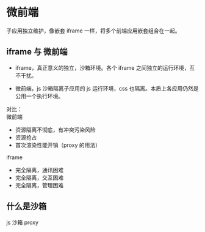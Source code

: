 # 微前端
子应用独立维护，像嵌套 iframe 一样，将多个前端应用嵌套组合在一起。

## iframe 与 微前端
- iframe，真正意义的独立，沙箱环境。各个 iframe 之间独立的运行环境，互不干扰。

- 微前端，js 沙箱隔离子应用的 js 运行环境，css 也隔离。本质上各应用仍然是公用一个执行环境。

对比：  
微前端
- 资源隔离不彻底，有冲突污染风险
- 资源抢占
- 首次渲染性能开销（proxy 的用法）  

iframe
- 完全隔离，通讯困难
- 完全隔离，交互困难
- 完全隔离，管理困难

## 什么是沙箱
js 沙箱
proxy 